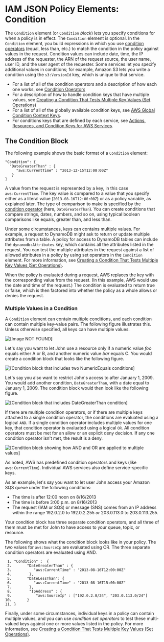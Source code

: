 # IAM JSON Policy Elements: Condition<a name="reference_policies_elements_condition"></a>

The `Condition` element \(or `Condition` *block*\) lets you specify conditions for when a policy is in effect\. The `Condition` element is optional\. In the `Condition` element, you build expressions in which you use [condition operators](reference_policies_elements_condition_operators.md) \(equal, less than, etc\.\) to match the condition in the policy against values in the request\. Condition values can include date, time, the IP address of the requester, the ARN of the request source, the user name, user ID, and the user agent of the requester\. Some services let you specify additional values in conditions; for example, Amazon S3 lets you write a condition using the `s3:VersionId` key, which is unique to that service\.
+ For a list of all of the condition operators and a description of how each one works, see [Condition Operators](reference_policies_elements_condition_operators.md)
+ For a description of how to handle condition keys that have multiple values, see [Creating a Condition That Tests Multiple Key Values \(Set Operations\)](reference_policies_multi-value-conditions.md)
+ For a list of all of the globally available condition keys, see [AWS Global Condition Context Keys](reference_policies_condition-keys.md)\.
+ For conditions keys that are defined by each service, see [Actions, Resources, and Condition Keys for AWS Services](reference_policies_actions-resources-contextkeys.md)\.

## The Condition Block<a name="AccessPolicyLanguage_ConditionBlock"></a>

The following example shows the basic format of a `Condition` element:

```
"Condition": {
  "DateGreaterThan" : {
     "aws:CurrentTime" : "2013-12-15T12:00:00Z"
   }
}
```

A value from the request is represented by a key, in this case `aws:CurrentTime`\. The key value is compared to a value that you specify either as a literal value \(`2013-08-16T12:00:00Z`\) or as a policy variable, as explained later\. The type of comparison to make is specified by the [condition operator](reference_policies_elements_condition_operators.md) \(here, `DateGreaterThan`\)\. You can create conditions that compare strings, dates, numbers, and so on, using typical boolean comparisons like equals, greater than, and less than\. 

Under some circumstances, keys can contains multiple values\. For example, a request to DynamoDB might ask to return or update multiple attributes from a table\. A policy for access to DynamoDB tables can include the `dynamodb:Attributes` key, which contains all the attributes listed in the request\. You can test the multiple attributes in the request against a list of allowed attributes in a policy by using set operators in the `Condition` element\. For more information, see [Creating a Condition That Tests Multiple Key Values \(Set Operations\)](reference_policies_multi-value-conditions.md)\. 

When the policy is evaluated during a request, AWS replaces the key with the corresponding value from the request\. \(In this example, AWS would use the date and time of the request\.\) The condition is evaluated to return true or false, which is then factored into whether the policy as a whole allows or denies the request\. 

### Multiple Values in a Condition<a name="Condition-multiple-conditions"></a>

A `Condition` element can contain multiple conditions, and each condition can contain multiple key\-value pairs\. The following figure illustrates this\. Unless otherwise specified, all keys can have multiple values\.

![\[Image NOT FOUND\]](http://docs.aws.amazon.com/IAM/latest/UserGuide/images/AccessPolicyLanguage_Condition_Block.diagram.png)

Let's say you want to let John use a resource only if a numeric value *foo* equals either A or B, and another numeric value *bar* equals C\. You would create a condition block that looks like the following figure\.

![\[Condition block that includes two NumericEquals conditions\]](http://docs.aws.amazon.com/IAM/latest/UserGuide/images/AccessPolicyLanguage_Condition_Example1.diagram.png)

Let's say you also want to restrict John's access to after January 1, 2009\. You would add another condition, `DateGreaterThan`, with a date equal to January 1, 2009\. The condition block would then look like the following figure\.

![\[Condition block that includes DateGreaterThan condition\]](http://docs.aws.amazon.com/IAM/latest/UserGuide/images/AccessPolicyLanguage_Condition_Example2.diagram.png)

If there are multiple condition operators, or if there are multiple keys attached to a single condition operator, the conditions are evaluated using a logical `AND`\. If a single condition operator includes multiple values for one key, that condition operator is evaluated using a logical `OR`\. All condition operators must be met for an allow or an explicit deny decision\. If any one condition operator isn't met, the result is a deny\.

![\[Condition block showing how AND and OR are applied to multiple values\]](http://docs.aws.amazon.com/IAM/latest/UserGuide/images/AccessPolicyLanguage_Condition_Block_AND.diagram.png)

As noted, AWS has predefined condition operators and keys \(like `aws:CurrentTime`\)\. Individual AWS services also define service\-specific keys\.

As an example, let's say you want to let user John access your Amazon SQS queue under the following conditions:
+ The time is after 12:00 noon on 8/16/2013
+ The time is before 3:00 p\.m\. on 8/16/2013
+ The request \(IAM or SQS\) or message \(SNS\) comes from an IP address within the range 192\.0\.2\.0 to 192\.0\.2\.255 *or* 203\.0\.113\.0 to 203\.0\.113\.255\.

Your condition block has three separate condition operators, and all three of them must be met for John to have access to your queue, topic, or resource\.

The following shows what the condition block looks like in your policy\. The two values for `aws:SourceIp` are evaluated using OR\. The three separate condition operators are evaluated using AND\.

```
 1. "Condition" :  {
 2.       "DateGreaterThan" : {
 3.          "aws:CurrentTime" : "2013-08-16T12:00:00Z"
 4.        },
 5.       "DateLessThan": {
 6.          "aws:CurrentTime" : "2013-08-16T15:00:00Z"
 7.        },
 8.        "IpAddress" : {
 9.           "aws:SourceIp" : ["192.0.2.0/24", "203.0.113.0/24"]
10.       }
11. }
```

Finally, under some circumstances, individual keys in a policy can contain multiple values, and you can use *condition set operators* to test these multi\-valued keys against one or more values listed in the policy\. For more information, see [Creating a Condition That Tests Multiple Key Values \(Set Operations\)](reference_policies_multi-value-conditions.md)\. 